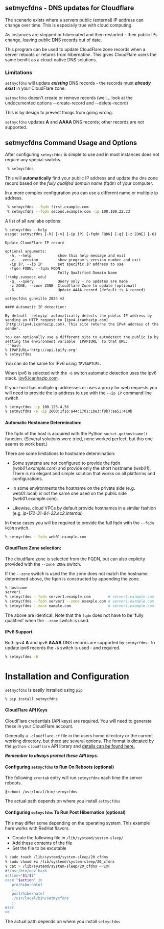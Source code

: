
## setmycfdns - DNS updates for Cloudflare

The scenerio exists where a servers public (external) IP address can change over time.  This is especially true with cloud computing.  

As instances are stopped or hibernated and then restarted - their public IPs change, leaving public DNS records out of date.

This program can be used to update CloudFlare zone records when a server reboots or returns from hibernation. This gives CloudFlare users the same benifit as a cloud-native DNS solutions.

### Limitations
`setmycfdns` will update ***existing*** DNS records - the records must ***already exist*** in your CloudFlare zone. 

`setmycfdns` doesn't create or remove records (well... look at the undocumented options --create-record and --delete-record)

This is by design to prevent things from going wrong.

`setmycfdns` updates **A** and **AAAA** DNS records; other records are not supported.

## setmycfdns Command Usage and Options
After configuring `setmycfdns` is simple to use and in most instances does not require any special switchs.
```bash
 % setmycfdns 
```
This will **automatically** find your public IP address and update the dns zone record based on the *fully qualifed domain name* (fqdn) of your computer.

In a more complex configuration you can use a different name or multiple ip address.
```bash
 % setmycfdns --fqdn first.example.com
 % setmycfdns --fqdn second.example.com -ip 100.100.22.23
```
A list of all availabe options:
```
% setmycfdns --help
usage: setmycfdns [-h] [-v] [-ip IP] [-fqdn FQDN] [-q] [-z ZONE] [-6]

Update CloudFlare IP record

optional arguments:
  -h, --help            show this help message and exit
  -v, --version         show program's version number and exit
  -ip IP, --ip IP       set specific IP address to use
  -fqdn FQDN, --fqdn FQDN
                        Fully Qualified Domain Name (rkmbp.sunyocc.edu)
  -q, --query           Query only - no updates are made
  -z ZONE, --zone ZONE  Cloudflare Zone to update (optional)
  -6                    Update AAAA record (default is A record)

setmycfdns gunville 2024 v2

#### Automatic IP detection:

By default `setmyip` automatically detects the public IP address by sending an HTTP request to [ipv4.icanhazip.com](http://ipv4.icanhazip.com). This site returns the IPv4 address of the sender.

You can optionally use a different site to autodetect the public ip by setting the environment variable `IPAPIURL` to that URL:
```bash
% IPAPIURL='http://api.ipify.org'
% setmycfdns
````
You can do the same for IPv6 using `IPV6APIURL`.

When ipv6 is selected with the `-6` switch automatic detection uses the ipv6 stack.  [ipv6.icanhazip.com](http://ipv6.icanhazip.com).

If your host has multiple ip addresses or uses a proxy for web requests you will need to provide the ip address to use with the `--ip IP` command line switch.

```bash
% setmycfdns -ip 100.123.4.56
% setmycfdns -6 -ip 2600:1f16:a44:1701:1be3:f8b7:aa51:410b 
```

#### Automatic Hostname Determination:

The fqdn of the host is acquired with the Python `socket.gethostname()` function. (Several solutions were tried, none worked perfect, but this one seems to work best.)

There are some limitations to hostname determination:
* Some systems are not configured to provide the fqdn (*web01.example.com*) and provide only the short hostname (*web01*). There is no elegant and simple solution that works on all platforms and configurations. 

* In some environments the hostname on the private side (e.g. web01.local) is not the same one used on the public side (web01.example.com).

* Likewise, cloud VPCs by default provide hostnames in a similar fashion (e.g. *ip-172-31-84-22.ec2.internal*)

In these cases you will be required to provide the full fqdn with the `--fqdn FQDN` switch.
```bash
% setmycfdns --fqdn web01.example.com 
```

#### CloudFlare Zone selection:

The cloudflare zone is selected from the FQDN, but can also explicity provided with the `--zone ZONE` switch.

If the `--zone` switch is used the the zone does not match the hostname determined above, the fqdn is constructed by appending the zone.
```bash
% hostname
server1
% setmycfdns --fqdn server1.example.com        # server1.example.com
% setmycfdns --fqdn server1 --zone example.com # server1.example.com
% setmycfdns --zone eample.com                 # server1.example.com
```

The above are identical. Note that the `fqdn` does not have to be 'fully qualified' when the `--zone` switch is used.

#### IPv6 Support

Both ipv4 **A** and ipv6 **AAAA** DNS records are supported by `setmycfdns`.  To update ipv6 records the `-6` switch is used - and required.

```bash
% setmycfdns -6
```

# Installation and Configuration
`setmycfdns` is easily installed using `pip`
```bash
% pip install setmycfdns
```

#### CloudFlare API Keys

CloudFlare credentials (API keys) are required. You will need to generate these in your CloudFlare account.

Generally a `.cloudflare.cf` file in the users home directory or the current working directory, but there are several options. The format is dictated by the `python-cloudflare` API library and [details can be found here.](https://github.com/cloudflare/python-cloudflare/blob/master/README.md)

***Remember to always protect these API keys.***

#### Configuring `setmycfdns` to Run On Reboots (optional)

The following `crontab` entry will run `setmycfdns` each time the server reboots. 
```
@reboot /usr/local/bin/setmycfdns
```
The actual path depends on where you install `setmycfdns`

#### Configuring `setmycfdns` To Run Post Hibernation (optional)
This may differ some depending on the operating system. This example here works with RedHat flavors.
* Create the following file in `/lib/systemd/system-sleep/`
* Add these contents of the file 
* Set the file to be excutable

```bash
% sudo touch /lib/systemd/system-sleep/20_cfdns
% sudo chomd +x /lib/systemd/system-sleep/20_cfdns
% cat > /lib/systemd/system-sleep/20_cfdns <<EOF
#!/usr/bin/env bash
action="$1/$2"
case "$action" in
   pre/hibernate)
   ;;
   post/hibernate)
	/usr/local/bin/setmycfdns
   ;;
esac
>>
```
The actual path depends on where you install `setmycfdns`
